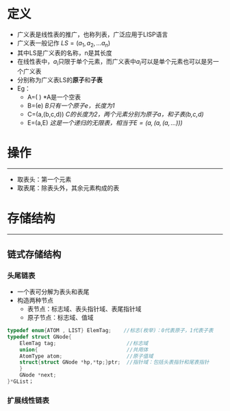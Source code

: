 

# 定义
- 广义表是线性表的推广，也称列表，广泛应用于LISP语言
- 广义表一般记作 $LS=(a_{1},a_{2},\dots a_{n})$
- 其中LS是广义表的名称，n是其长度
- 在线性表中，$a_{i}$只限于单个元素，而广义表中$a_{i}$可以是单个元素也可以是另一个广义表
- 分别称为广义表LS的**原子**和**子表**
- Eg：
	- A=( )      *A是一个空表
	- B=(e)     *B只有一个原子e，长度为1*
	- C=(a,(b,c,d))      *C的长度为2，两个元素分别为原子a，和子表(b,c,d)*
	- E=(a,E)    *这是一个递归的无限表，相当于$E=(a,(a,(a,\dots)))$*


# 操作
---
- 取表头：第一个元素
- 取表尾：除表头外，其余元素构成的表

# 存储结构
---
## 链式存储结构
### 头尾链表
- 一个表可分解为表头和表尾
- 构造两种节点
	- 表节点：标志域、表头指针域、表尾指针域
	- 原子节点：标志域、值域
```c++
typedef enum{ATOM , LIST} ElemTag;    //标志(枚举)：0代表原子，1代表子表
typedef struct GNode{
	ElemTag tag;                       //标志域
	union{                             //共用体
	AtomType atom;                     //原子值域
	struct{struct GNode *hp,*tp;}ptr;  //指针域：包括头表指针和尾表指针
	}
	GNode *next;
}*GList；
```

### 扩展线性链表
